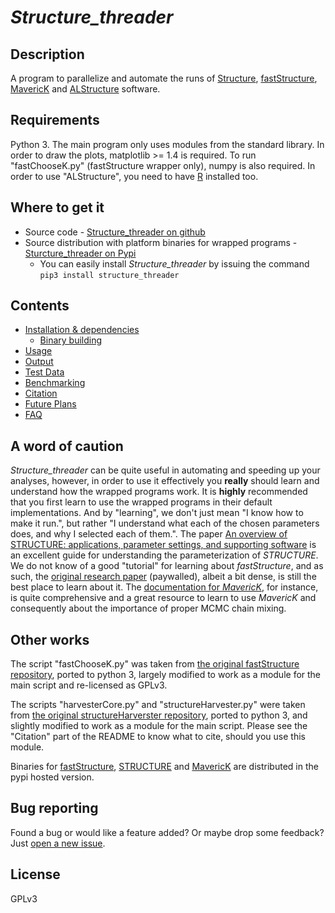 # *Structure_threader*

## Description

A program to parallelize and automate the runs of [Structure](http://web.stanford.edu/group/pritchardlab/structure.html), [fastStructure](https://rajanil.github.io/fastStructure/), [MavericK](http://www.bobverity.com/home/maverick/what-is-maverick/) and [ALStructure](https://github.com/StoreyLab/alstructure) software.


## Requirements

Python 3. The main program only uses modules from the standard library.
In order to draw the plots, matplotlib >= 1.4 is required.
To run "fastChooseK.py" (fastStructure wrapper only), numpy is also required.
In order to use "ALStructure", you need to have [R](https://www.r-project.org/) installed too.


## Where to get it

* Source code - [Structure_threader on github](https://github.com/StuntsPT/Structure_threader)
* Source distribution with platform binaries for wrapped programs - [Sturcture_threader on Pypi](https://pypi.python.org/pypi/structure_threader/)
    * You can easily install *Structure_threader* by issuing the command `pip3 install structure_threader`


## Contents

* [Installation & dependencies](install.md)
    * [Binary building](binaries.md)
* [Usage](usage.md)
* [Output](output.md)
* [Test Data](test_data.md)
* [Benchmarking](benchmark.md)
* [Citation](citation.md)
* [Future Plans](future.md)
* [FAQ](faq.md)


## A word of caution

*Structure_threader* can be quite useful in automating and speeding up your analyses, however, in order to use it effectively you **really** should learn and understand how the wrapped programs work. It is **highly** recommended that you first learn to use the wrapped programs in their default implementations. And by "learning", we don't just mean "I know how to make it run.", but rather "I understand what each of the chosen parameters does, and why I selected each of them.".
The paper [An overview of STRUCTURE: applications, parameter settings, and supporting software](https://www.ncbi.nlm.nih.gov/pmc/articles/PMC3665925/) is an excellent guide for understanding the parameterization of *STRUCTURE*.
We do not know of a good "tutorial" for learning about *fastStructure*, and as such, the [original research paper](http://www.genetics.org/content/197/2/573) (paywalled), albeit a bit dense, is still the best place to learn about it.
The [documentation for *MavericK*](http://www.bobverity.com/home/maverick/additional-files/), for instance, is quite comprehensive and a great resource to learn to use *MavericK* and consequently about the importance of proper MCMC chain mixing.


## Other works

The script "fastChooseK.py" was taken from [the original fastStructure repository](https://github.com/rajanil/fastStructure), ported to python 3, largely modified to work as a module for the main script and re-licensed as GPLv3.

The scripts "harvesterCore.py" and "structureHarvester.py" were taken from [the original structureHarverster repository](https://github.com/dentearl/structureHarvester), ported to python 3, and slightly modified to work as a module for the main script. Please see the "Citation" part of the README to know what to cite, should you use this module.

Binaries for [fastStructure](https://github.com/rajanil/fastStructure), [STRUCTURE](http://web.stanford.edu/group/pritchardlab/structure.html) and [MavericK](https://github.com/bobverity/MavericK) are distributed in the pypi hosted version.


## Bug reporting

Found a bug or would like a feature added? Or maybe drop some feedback?
Just [open a new issue](https://github.com/StuntsPT/Structure_threader/issues/new).


## License

GPLv3
